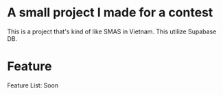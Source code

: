 # A small project I made for a contest
This is a project that's kind of like SMAS in Vietnam. This utilize Supabase DB.

# Feature
Feature List:
Soon
